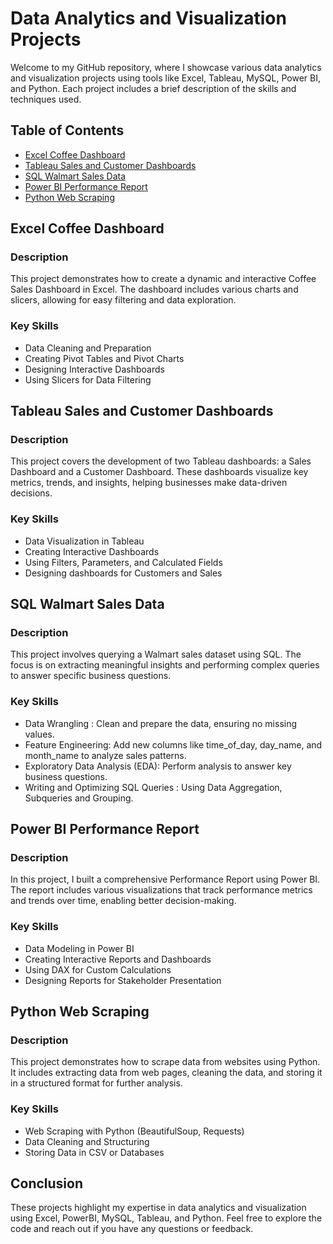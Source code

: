 # Data Analytics and Visualization Projects

Welcome to my GitHub repository, where I showcase various data analytics and visualization projects using tools like Excel, Tableau, MySQL, Power BI, and Python. Each project includes a brief description of the skills and techniques used.

## Table of Contents
- [Excel Coffee Dashboard](#excel-coffee-dashboard)
- [Tableau Sales and Customer Dashboards](#tableau-sales-and-customer-dashboards)
- [SQL Walmart Sales Data](#sql-walmart-sales-data)
- [Power BI Performance Report](#power-bi-performance-report)
- [Python Web Scraping](#python-web-scraping)

## Excel Coffee Dashboard

### Description
This project demonstrates how to create a dynamic and interactive Coffee Sales Dashboard in Excel. The dashboard includes various charts and slicers, allowing for easy filtering and data exploration.

### Key Skills
- Data Cleaning and Preparation
- Creating Pivot Tables and Pivot Charts
- Designing Interactive Dashboards
- Using Slicers for Data Filtering

## Tableau Sales and Customer Dashboards

### Description
This project covers the development of two Tableau dashboards: a Sales Dashboard and a Customer Dashboard. These dashboards visualize key metrics, trends, and insights, helping businesses make data-driven decisions.

### Key Skills
- Data Visualization in Tableau
- Creating Interactive Dashboards
- Using Filters, Parameters, and Calculated Fields
- Designing dashboards for Customers and Sales

## SQL Walmart Sales Data

### Description
This project involves querying a Walmart sales dataset using SQL. The focus is on extracting meaningful insights and performing complex queries to answer specific business questions.

### Key Skills
- Data Wrangling : Clean and prepare the data, ensuring no missing values.
- Feature Engineering: Add new columns like time_of_day, day_name, and month_name to analyze sales patterns.
- Exploratory Data Analysis (EDA): Perform analysis to answer key business questions. 
- Writing and Optimizing SQL Queries : Using Data Aggregation, Subqueries and Grouping.

## Power BI Performance Report

### Description
In this project, I built a comprehensive Performance Report using Power BI. The report includes various visualizations that track performance metrics and trends over time, enabling better decision-making.

### Key Skills
- Data Modeling in Power BI
- Creating Interactive Reports and Dashboards
- Using DAX for Custom Calculations
- Designing Reports for Stakeholder Presentation

## Python Web Scraping

### Description
This project demonstrates how to scrape data from websites using Python. It includes extracting data from web pages, cleaning the data, and storing it in a structured format for further analysis.

### Key Skills
- Web Scraping with Python (BeautifulSoup, Requests)
- Data Cleaning and Structuring
- Storing Data in CSV or Databases

## Conclusion

These projects highlight my expertise in data analytics and visualization using Excel, PowerBI, MySQL, Tableau, and Python. Feel free to explore the code and reach out if you have any questions or feedback.
